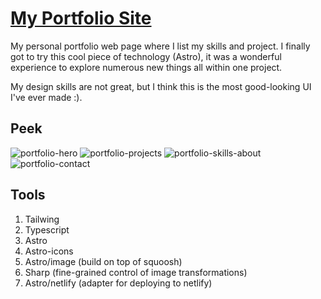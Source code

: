 # [My Portfolio Site](https://anasouardini.online/)

My personal portfolio web page where I list my skills and project. I finally got to try this cool piece of technology (Astro), it was a wonderful experience to explore numerous new things all within one project.

My design skills are not great, but I think this is the most good-looking UI I've ever made :).

## Peek
![portfolio-hero](https://user-images.githubusercontent.com/114059811/235727400-ce638e59-8e36-4b5a-b87b-a7d57f3e2b93.png)
![portfolio-projects](https://user-images.githubusercontent.com/114059811/235727465-fdd6fc77-d9ec-4345-91ac-4095f0c684be.png)
![portfolio-skills-about](https://user-images.githubusercontent.com/114059811/235727493-e866d05d-292e-46de-9b53-5e5c54dbf846.png)
![portfolio-contact](https://user-images.githubusercontent.com/114059811/235727506-6f6175bd-df73-438b-8098-9f5f0aa22e35.png)


## Tools
1. Tailwing
2. Typescript
3. Astro
4. Astro-icons
5. Astro/image (build on top of squoosh)
6. Sharp (fine-grained control of image transformations)
7. Astro/netlify (adapter for deploying to netlify)

